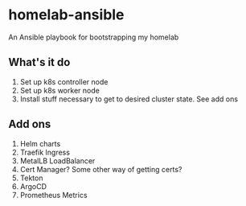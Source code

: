 # homelab-ansible
An Ansible playbook for bootstrapping my homelab

## What's it do

1. Set up k8s controller node
2. Set up k8s worker node
3. Install stuff necessary to get to desired cluster state. See add ons

## Add ons

1. Helm charts
2. Traefik Ingress
3. MetalLB LoadBalancer
4. Cert Manager? Some other way of getting certs?
5. Tekton
6. ArgoCD
7. Prometheus Metrics
